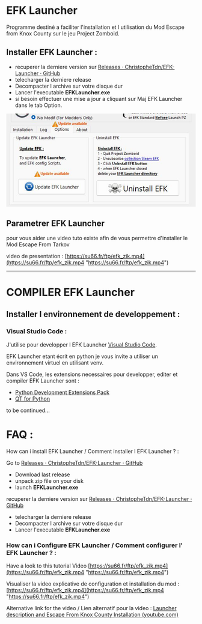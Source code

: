 # EFK Launcher

Programme destiné a faciliter l'installation et l utilisation du Mod Escape from Knox County
sur le jeu Project Zomboid.

## Installer EFK Launcher :

* recuperer la derniere version sur  [Releases · ChristopheTdn/EFK-Launcher · GitHub](https://github.com/ChristopheTdn/EFK-Launcher/releases)
* telecharger la derniere release
* Decompacter l archive sur votre disque dur
* Lancer l'executable **EFKLauncher.exe**
* si besoin effectuer une mise a jour a cliquant sur Maj EFK Launcher dans le tab Option.

![maj EFKLauncher option](doc/gfx/maj.jpg)

## Parametrer EFK Launcher

pour vous aider une video tuto existe afin de vous permettre d'installer le Mod Escape From Tarkov


video de presentation : [https://su66.fr/ftp/efk_zik.mp4](https://su66.fr/ftp/efk_zik.mp4 "https://su66.fr/ftp/efk_zik.mp4")


---

# COMPILER EFK Launcher

## Installer l environnement de developpement :

### Visual Studio Code :

J'utilise pour developper l EFK Launcher [Visual Studio Code](https://code.visualstudio.com/ "Visual studio Code de microsoft").

EFK Launcher etant écrit en python je vous invite a utiliser un environnement virtuel en utilisant venv.

Dans VS Code, les extensions necessaires pour developper, editer et compiler EFK Launcher sont :

* [Python Development Extensions Pack](https://marketplace.visualstudio.com/items?itemName=demystifying-javascript.python-extensions-pack)
* [QT for Python](https://marketplace.visualstudio.com/items?itemName=seanwu.vscode-qt-for-python)

to be continued...

# FAQ :

How can i install EFK Launcher / Comment installer l EFK Launcher ? :

Go to [Releases · ChristopheTdn/EFK-Launcher · GitHub](https://github.com/ChristopheTdn/EFK-Launcher/releases)

* Download last release
* unpack zip file on your disk
* launch **EFKLauncher.exe**

recuperer la derniere version sur  [Releases · ChristopheTdn/EFK-Launcher · GitHub](https://github.com/ChristopheTdn/EFK-Launcher/releases)

* telecharger la derniere release
* Decompacter l archive sur votre disque dur
* Lancer l'executable **EFKLauncher.exe**

### How can i Configure EFK Launcher / Comment configurer l' EFK Launcher ?  :

Have a look to this tutorial Video
[https://su66.fr/ftp/efk_zik.mp4](https://su66.fr/ftp/efk_zik.mp4 "https://su66.fr/ftp/efk_zik.mp4")

Visualiser la video explicative de configuration et installation du mod :
[https://su66.fr/ftp/efk_zik.mp4](https://su66.fr/ftp/efk_zik.mp4 "https://su66.fr/ftp/efk_zik.mp4")

Alternative link for the video / Lien alternatif pour la video :  [Launcher description and Escape From Knox County Installation (youtube.com)](https://www.youtube.com/watch?v=47QxdnCzbc4)
